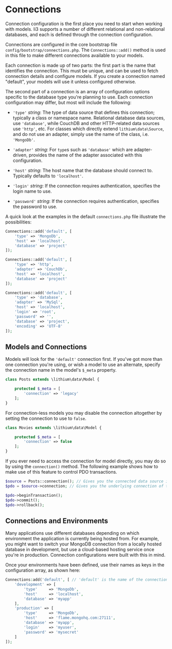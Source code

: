 # Connections

Connection configuration is the first place you need to start when working with models. li3 supports a number of different relational and non-relational databases, and each is defined through the connection configuration.

Connections are configured in the core bootstrap file `config/bootstrap/connections.php`. The `Connections::add()` method is used in this file to make different connections available to your models. 

Each connection is made up of two parts: the first part is the name that identifies the connection. This must be unique, and can be used to fetch connection details and configure models. If you create a connection named "default", your models will use it unless configured otherwise.

The second part of a connection is an array of configuration options specific to the database type you're planning to use. Each connection configuration may differ, but most will include the following:

- `'type'` _string_: The type of data source that defines this connection; typically a
  class or namespace name. Relational database data sources, use `'database'`, while
  CouchDB and other HTTP-related data sources use `'http'`, etc. For classes which
  directly extend `lithium\data\Source`, and do not use an adapter, simply use the
  name of the class, i.e. `'MongoDb'`.
  
- `'adapter'` _string_: For `type`s such as `'database'` which are adapter-driven,
  provides the name of the adapter associated with this configuration.
  
- `'host'` _string_: The host name that the database should connect to. Typically
  defaults to `'localhost'`.
  
- `'login'` _string_: If the connection requires authentication, specifies the login
  name to use.
  
- `'password'` _string_: If the connection requires authentication, specifies the
  password to use.

A quick look at the examples in the default `connections.php` file illustrate the possibilities:

```php
Connections::add('default', [
	'type' => 'MongoDb',
	'host' => 'localhost',
	'database' => 'project'
]);

Connections::add('default', [
	'type' => 'http',
	'adapter' => 'CouchDb',
	'host' => 'localhost',
	'database' => 'project'
]);

Connections::add('default', [
	'type' => 'database',
	'adapter' => 'MySql',
	'host' => 'localhost',
	'login' => 'root',
	'password' => '',
	'database' => 'project',
	'encoding' => 'UTF-8'
]);
```

## Models and Connections

Models will look for the `'default'` connection first. If you've got more than one connection you're using, or wish a model to use an alternate, specify the connection name in the model's `$_meta` property.

```php
class Posts extends \lithium\data\Model {

	protected $_meta = [
		'connection' => 'legacy'
	];
}
```

For connection-less models you may disable the connection altogether by setting the connection to use to `false`.

```php
class Movies extends \lithium\data\Model {

	protected $_meta = [
		'connection' => false
	];
}
```

If you ever need to access the connection for model directly, you may do so by using the `connection()` method. The following example shows how to make use of this feature to control PDO transactions.

```php
$source = Posts::connection(); // Gives you the connected data source i.e. a `Database` object.
$pdo = $source->connection; // Gives you the underlying connection of that object.

$pdo->beginTransaction();
$pdo->commit();
$pdo->rollback();
```

## Connections and Environments

Many applications use different databases depending on which environment the application is currently being hosted from. For example, you might want to switch your MongoDB connection from a locally hosted database in development, but use a cloud-based hosting service once you're in production. Connection configurations were built with this in mind.

Once your environments have been defined, use their names as keys in the configuration array, as shown here:

```php
Connections:add('default', [ // 'default' is the name of the connection
	'development' => [
		'type'     => 'MongoDb',
		'host'     => 'localhost',
		'database' => 'myapp'
	],
	'production' => [
		'type'     => 'MongoDb',
		'host'     => 'flame.mongohq.com:27111',
		'database' => 'myapp',
		'login'    => 'myuser',
		'password' => 'mysecret'
	]	
]);
```
